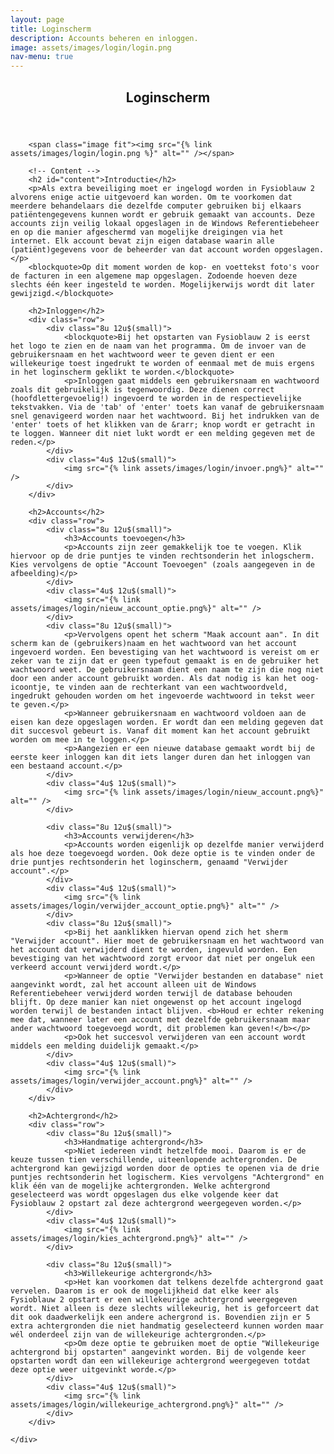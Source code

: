 ```yaml
---
layout: page
title: Loginscherm
description: Accounts beheren en inloggen.
image: assets/images/login/login.png
nav-menu: true
---
```


<section id="one">
	<div class="inner">
		<header class="major">
			<h1>Loginscherm</h1>
		</header>


		<span class="image fit"><img src="{% link assets/images/login/login.png %}" alt="" /></span>

		<!-- Content -->
		<h2 id="content">Introductie</h2>
		<p>Als extra beveiliging moet er ingelogd worden in Fysioblauw 2 alvorens enige actie uitgevoerd kan worden. Om te voorkomen dat meerdere behandelaars die dezelfde computer gebruiken bij elkaars patiëntengegevens kunnen wordt er gebruik gemaakt van accounts. Deze accounts zijn veilig lokaal opgeslagen in de Windows Referentiebeheer en op die manier afgeschermd van mogelijke dreigingen via het internet. Elk account bevat zijn eigen database waarin alle (patiënt)gegevens voor de beheerder van dat account worden opgeslagen.</p>
		<blockquote>Op dit moment worden de kop- en voettekst foto's voor de facturen in een algemene map opgeslagen. Zodoende hoeven deze slechts één keer ingesteld te worden. Mogelijkerwijs wordt dit later gewijzigd.</blockquote>

		<h2>Inloggen</h2>
		<div class="row">
			<div class="8u 12u$(small)">
				<blockquote>Bij het opstarten van Fysioblauw 2 is eerst het logo te zien en de naam van het programma. Om de invoer van de gebruikersnaam en het wachtwoord weer te geven dient er een willekeurige toest ingedrukt te worden of eenmaal met de muis ergens in het loginscherm geklikt te worden.</blockquote>
				<p>Inloggen gaat middels een gebruikersnaam en wachtwoord zoals dit gebruikelijk is tegenwoordig. Deze dienen correct (hoofdlettergevoelig!) ingevoerd te worden in de respectievelijke tekstvakken. Via de 'tab' of 'enter' toets kan vanaf de gebruikersnaam snel genavigeerd worden naar het wachtwoord. Bij het indrukken van de 'enter' toets of het klikken van de &rarr; knop wordt er getracht in te loggen. Wanneer dit niet lukt wordt er een melding gegeven met de reden.</p>
			</div>
			<div class="4u$ 12u$(small)">
				<img src="{% link assets/images/login/invoer.png%}" alt="" />
			</div>
		</div>

		<h2>Accounts</h2>
		<div class="row">
			<div class="8u 12u$(small)">
				<h3>Accounts toevoegen</h3>
				<p>Accounts zijn zeer gemakkelijk toe te voegen. Klik hiervoor op de drie puntjes te vinden rechtsonderin het inlogscherm. Kies vervolgens de optie "Account Toevoegen" (zoals aangegeven in de afbeelding)</p>
			</div>
			<div class="4u$ 12u$(small)">
				<img src="{% link assets/images/login/nieuw_account_optie.png%}" alt="" />
			</div>
			<div class="8u 12u$(small)">
				<p>Vervolgens opent het scherm "Maak account aan". In dit scherm kan de (gebruikers)naam en het wachtwoord van het account ingevoerd worden. Een bevestiging van het wachtwoord is vereist om er zeker van te zijn dat er geen typefout gemaakt is en de gebruiker het wachtwoord weet. De gebruikersnaam dient een naam te zijn die nog niet door een ander account gebruikt worden. Als dat nodig is kan het oog-icoontje, te vinden aan de rechterkant van een wachtwoordveld, ingedrukt gehouden worden om het ingevoerde wachtwoord in tekst weer te geven.</p>
				<p>Wanneer gebruikersnaam en wachtwoord voldoen aan de eisen kan deze opgeslagen worden. Er wordt dan een melding gegeven dat dit succesvol gebeurt is. Vanaf dit moment kan het account gebruikt worden om mee in te loggen.</p>
				<p>Aangezien er een nieuwe database gemaakt wordt bij de eerste keer inloggen kan dit iets langer duren dan het inloggen van een bestaand account.</p>
			</div>
			<div class="4u$ 12u$(small)">
				<img src="{% link assets/images/login/nieuw_account.png%}" alt="" />
			</div>

			<div class="8u 12u$(small)">
				<h3>Accounts verwijderen</h3>
				<p>Accounts worden eigenlijk op dezelfde manier verwijderd als hoe deze toegevoegd worden. Ook deze optie is te vinden onder de drie puntjes rechtsonderin het loginscherm, genaamd "Verwijder account".</p>
			</div>
			<div class="4u$ 12u$(small)">
				<img src="{% link assets/images/login/verwijder_account_optie.png%}" alt="" />
			</div>
			<div class="8u 12u$(small)">
				<p>Bij het aanklikken hiervan opend zich het sherm "Verwijder account". Hier moet de gebruikersnaam en het wachtwoord van het account dat verwijderd dient te worden, ingevuld worden. Een bevestiging van het wachtwoord zorgt ervoor dat niet per ongeluk een verkeerd account verwijderd wordt.</p>
				<p>Wanneer de optie "Verwijder bestanden en database" niet aangevinkt wordt, zal het account alleen uit de Windows Referentiebeheer verwijderd worden terwijl de database behouden blijft. Op deze manier kan niet ongewenst op het account ingelogd worden terwijl de bestanden intact blijven. <b>Houd er echter rekening mee dat, wanneer later een account met dezelfde gebruikersnaam maar ander wachtwoord toegevoegd wordt, dit problemen kan geven!</b></p>
				<p>Ook het succesvol verwijderen van een account wordt middels een melding duidelijk gemaakt.</p>
			</div>
			<div class="4u$ 12u$(small)">
				<img src="{% link assets/images/login/verwijder_account.png%}" alt="" />
			</div>
		</div>

		<h2>Achtergrond</h2>
		<div class="row">
			<div class="8u 12u$(small)">
				<h3>Handmatige achtergrond</h3>
				<p>Niet iedereen vindt hetzelfde mooi. Daarom is er de keuze tussen tien verschillende, uiteenlopende achtergronden. De achtergrond kan gewijzigd worden door de opties te openen via de drie puntjes rechtsonderin het logischerm. Kies vervolgens "Achtergrond" en klik één van de mogelijke achtergronden. Welke achtergrond geselecteerd was wordt opgeslagen dus elke volgende keer dat Fysioblauw 2 opstart zal deze achtergrond weergegeven worden.</p>
			</div>
			<div class="4u$ 12u$(small)">
				<img src="{% link assets/images/login/kies_achtergrond.png%}" alt="" />
			</div>

			<div class="8u 12u$(small)">
				<h3>Willekeurige achtergrond</h3>
				<p>Het kan voorkomen dat telkens dezelfde achtergrond gaat vervelen. Daarom is er ook de mogelijkheid dat elke keer als Fysioblauw 2 opstart er een willekeurige achtergrond weergegeven wordt. Niet alleen is deze slechts willekeurig, het is geforceert dat dit ook daadwerkelijk een andere achergrond is. Bovendien zijn er 5 extra achtergronden die niet handmatig geselecteerd kunnen worden maar wél onderdeel zijn van de willekeurige achtergronden.</p>
				<p>Om deze optie te gebruiken moet de optie "Willekeurige achtergrond bij opstarten" aangevinkt worden. Bij de volgende keer opstarten wordt dan een willekeurige achtergrond weergegeven totdat deze optie weer uitgevinkt worde.</p>
			</div>
			<div class="4u$ 12u$(small)">
				<img src="{% link assets/images/login/willekeurige_achtergrond.png%}" alt="" />
			</div>
		</div>
		
	</div>
</section>
